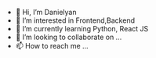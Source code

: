 - 👋 Hi, I’m Danielyan
- 👀 I’m interested in Frontend,Backend
- 🌱 I’m currently learning Python, React JS
- 💞️ I’m looking to collaborate on ...
- 📫 How to reach me ...

<!---
H0vhnnes/H0vhnnes is a ✨ special ✨ repository because its `README.md` (this file) appears on your GitHub profile.
You can click the Preview link to take a look at your changes.
--->
